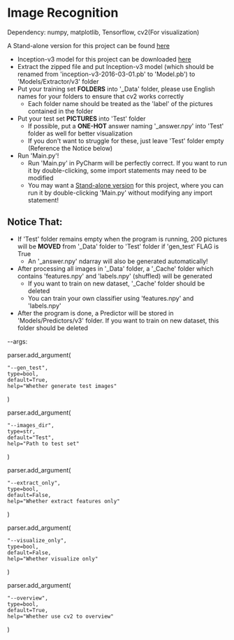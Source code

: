 [1]:https://github.com/carefree0910/ImageRecognition/tree/master
[2]:http://download.tensorflow.org/models/image/imagenet/inception-v3-2016-03-01.tar.gz "Inception-v3"

# Image Recognition

Dependency: numpy, matplotlib, Tensorflow, cv2(For visualization)

A Stand-alone version for this project can be found [here][1]

+ Inception-v3 model for this project can be downloaded [here][2]
+ Extract the zipped file and put Inception-v3 model (which should be renamed from 'inception-v3-2016-03-01.pb' to 'Model.pb') to 'Models/Extractor/v3' folder
+ Put your training set **FOLDERS** into '_Data' folder, please use English names for your folders to ensure that cv2 works correctly
    + Each folder name should be treated as the 'label' of the pictures contained in the folder
+ Put your test set **PICTURES** into 'Test' folder
    + If possible, put a **ONE-HOT** answer naming '_answer.npy' into 'Test' folder as well for better visualization
    + If you don't want to struggle for these, just leave 'Test' folder empty (Reference the Notice below)
+ Run 'Main.py'!
    + Run 'Main.py' in PyCharm will be perfectly correct. If you want to run it by double-clicking, some import statements may need to be modified
    + You may want a [Stand-alone version][1] for this project, where you can run it by double-clicking 'Main.py' without modifying any import statement!

## Notice That:
+ If 'Test' folder remains empty when the program is running, 200 pictures will be **MOVED** from '_Data' folder to 'Test' folder if 'gen_test' FLAG is True
    + An '_answer.npy' ndarray will also be generated automatically!
+ After processing all images in '_Data' folder, a '_Cache' folder which contains 'features.npy' and 'labels.npy' (shuffled) will be generated
    + If you want to train on new dataset, '_Cache' folder should be deleted
    + You can train your own classifier using 'features.npy' and 'labels.npy'
+ After the program is done, a Predictor will be stored in 'Models/Predictors/v3' folder. If you want to train on new dataset, this folder should be deleted

--args:

parser.add_argument(

    "--gen_test",
    type=bool,
    default=True,
    help="Whether generate test images"
)

parser.add_argument(

    "--images_dir",
    type=str,
    default="Test",
    help="Path to test set"
)

parser.add_argument(

    "--extract_only",
    type=bool,
    default=False,
    help="Whether extract features only"
)

parser.add_argument(

    "--visualize_only",
    type=bool,
    default=False,
    help="Whether visualize only"
)

parser.add_argument(

    "--overview",
    type=bool,
    default=True,
    help="Whether use cv2 to overview"
)
